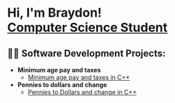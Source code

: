 <h1>Hi, I'm Braydon! <br/><a href="https://www.linkedin.com/in/braydon-sloan-753025292/">Computer Science Student</a>

<h2>👨‍💻 Software Development Projects:</h2>

- <b>Minimum age pay and taxes</b>
  - [Minimum age pay and taxes in C++](https://github.com/Braydon-Sloan/StudentPayTax)
- <b>Pennies to dollars and change</b>
  - [Pennies to Dollars and change in C++](https://github.com/Braydon-Sloan/PenniesToDollars/tree/main)


<!--
**joshmadakor1/joshmadakor1** is a ✨ _special_ ✨ repository because its `README.md` (this file) appears on your GitHub profile.

Here are some ideas to get you started:

- 🔭 I’m currently working on ...
- 🌱 I’m currently learning ...
- 👯 I’m looking to collaborate on ...
- 🤔 I’m looking for help with ...
- 💬 Ask me about ...
- 📫 How to reach me: ...
- 😄 Pronouns: ...
- ⚡ Fun fact: ...
-->
